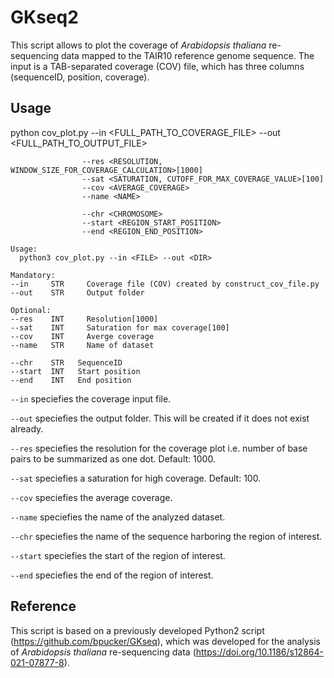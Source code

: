 # GKseq2
This script allows to plot the coverage of _Arabidopsis thaliana_ re-sequencing data mapped to the TAIR10 reference genome sequence. The input is a TAB-separated coverage (COV) file, which has three columns (sequenceID, position, coverage).

## Usage

python cov_plot.py
					--in <FULL_PATH_TO_COVERAGE_FILE>
					--out <FULL_PATH_TO_OUTPUT_FILE>
					
					--res <RESOLUTION, WINDOW_SIZE_FOR_COVERAGE_CALCULATION>[1000]
					--sat <SATURATION, CUTOFF_FOR_MAX_COVERAGE_VALUE>[100]
					--cov <AVERAGE_COVERAGE>
					--name <NAME>
					
					--chr <CHROMOSOME>
					--start <REGION_START_POSITION>
					--end <REGION_END_POSITION>




```
Usage:
  python3 cov_plot.py --in <FILE> --out <DIR>

Mandatory:
--in     STR     Coverage file (COV) created by construct_cov_file.py
--out    STR     Output folder
		
Optional:
--res    INT     Resolution[1000]
--sat    INT     Saturation for max coverage[100]
--cov    INT     Averge coverage
--name   STR     Name of dataset

--chr    STR   SequenceID
--start  INT   Start position
--end    INT   End position
```
				
`--in` speciefies the coverage input file.

`--out` speciefies the output folder. This will be created if it does not exist already.

`--res` speciefies the resolution for the coverage plot i.e. number of base pairs to be summarized as one dot. Default: 1000.

`--sat` speciefies a saturation for high coverage. Default: 100.

`--cov` speciefies the average coverage.

`--name` speciefies the name of the analyzed dataset.

`--chr` speciefies the name of the sequence harboring the region of interest.

`--start` speciefies the start of the region of interest.

`--end` speciefies the end of the region of interest.


## Reference
This script is based on a previously developed Python2 script (https://github.com/bpucker/GKseq), which was developed for the analysis of _Arabidopsis thaliana_ re-sequencing data (https://doi.org/10.1186/s12864-021-07877-8).
